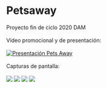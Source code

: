 # Petsaway
Proyecto fin de ciclo 2020 DAM <br/><br/>
Vídeo promocional y de presentación: <br/><br/>
[![Presentación Pets Away](https://img.youtube.com/vi/SEJLy7CB060/1.jpg)](https://www.youtube.com/watch?v=SEJLy7CB060 "Presentación Pets Away, la App de tus mascotas")
<br/><br/>
Capturas de pantalla:<br/><br/>
![](https://github.com/2DAMUE/pfcjun20-petsaway/blob/master/app/src/assets/Splash.PNG)
![](https://github.com/2DAMUE/pfcjun20-petsaway/blob/master/app/src/assets/Login.PNG)
![](https://github.com/2DAMUE/pfcjun20-petsaway/blob/master/app/src/assets/OnBoarding.PNG)
![](https://github.com/2DAMUE/pfcjun20-petsaway/blob/master/app/src/assets/Adopta.PNG)

